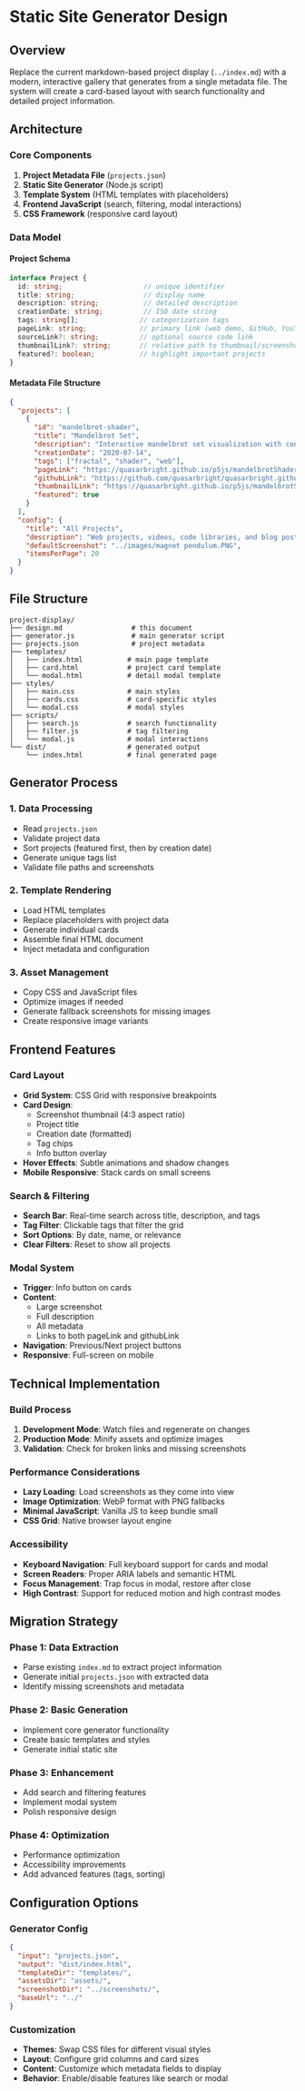 # Static Site Generator Design

## Overview
Replace the current markdown-based project display (`../index.md`) with a modern, interactive gallery that generates from a single metadata file. The system will create a card-based layout with search functionality and detailed project information.

## Architecture

### Core Components
1. **Project Metadata File** (`projects.json`)
2. **Static Site Generator** (Node.js script)
3. **Template System** (HTML templates with placeholders)
4. **Frontend JavaScript** (search, filtering, modal interactions)
5. **CSS Framework** (responsive card layout)

### Data Model

#### Project Schema
```typescript
interface Project {
  id: string;                    // unique identifier
  title: string;                 // display name
  description: string;           // detailed description
  creationDate: string;          // ISO date string
  tags: string[];               // categorization tags
  pageLink: string;             // primary link (web demo, GitHub, YouTube, blog, etc.)
  sourceLink?: string;          // optional source code link
  thumbnailLink?: string;       // relative path to thumbnail/screenshot
  featured?: boolean;           // highlight important projects
}
```

#### Metadata File Structure
```json
{
  "projects": [
    {
      "id": "mandelbrot-shader",
      "title": "Mandelbrot Set",
      "description": "Interactive mandelbrot set visualization with continuous coloring",
      "creationDate": "2020-07-14",
      "tags": ["fractal", "shader", "web"],
      "pageLink": "https://quasarbright.github.io/p5js/mandelbrotShaderRenormalized/",
      "githubLink": "https://github.com/quasarbright/quasarbright.github.io/tree/master/p5js/mandelbrotShaderRenormalized",
      "thumbnailLink": "https://quasarbright.github.io/p5js/mandelbrotShaderRenormalized/screenshot.png",
      "featured": true
    }
  ],
  "config": {
    "title": "All Projects",
    "description": "Web projects, videos, code libraries, and blog posts",
    "defaultScreenshot": "../images/magnet pendulum.PNG",
    "itemsPerPage": 20
  }
}
```

## File Structure
```
project-display/
├── design.md                 # this document
├── generator.js              # main generator script
├── projects.json             # project metadata
├── templates/
│   ├── index.html           # main page template
│   ├── card.html            # project card template
│   └── modal.html           # detail modal template
├── styles/
│   ├── main.css             # main styles
│   ├── cards.css            # card-specific styles
│   └── modal.css            # modal styles
├── scripts/
│   ├── search.js            # search functionality
│   ├── filter.js            # tag filtering
│   └── modal.js             # modal interactions
└── dist/                    # generated output
    └── index.html           # final generated page
```

## Generator Process

### 1. Data Processing
- Read `projects.json`
- Validate project data
- Sort projects (featured first, then by creation date)
- Generate unique tags list
- Validate file paths and screenshots

### 2. Template Rendering
- Load HTML templates
- Replace placeholders with project data
- Generate individual cards
- Assemble final HTML document
- Inject metadata and configuration

### 3. Asset Management
- Copy CSS and JavaScript files
- Optimize images if needed
- Generate fallback screenshots for missing images
- Create responsive image variants

## Frontend Features

### Card Layout
- **Grid System**: CSS Grid with responsive breakpoints
- **Card Design**: 
  - Screenshot thumbnail (4:3 aspect ratio)
  - Project title
  - Creation date (formatted)
  - Tag chips
  - Info button overlay
- **Hover Effects**: Subtle animations and shadow changes
- **Mobile Responsive**: Stack cards on small screens

### Search & Filtering
- **Search Bar**: Real-time search across title, description, and tags
- **Tag Filter**: Clickable tags that filter the grid
- **Sort Options**: By date, name, or relevance
- **Clear Filters**: Reset to show all projects

### Modal System
- **Trigger**: Info button on cards
- **Content**: 
  - Large screenshot
  - Full description
  - All metadata
  - Links to both pageLink and githubLink
- **Navigation**: Previous/Next project buttons
- **Responsive**: Full-screen on mobile

## Technical Implementation

### Build Process
1. **Development Mode**: Watch files and regenerate on changes
2. **Production Mode**: Minify assets and optimize images
3. **Validation**: Check for broken links and missing screenshots

### Performance Considerations
- **Lazy Loading**: Load screenshots as they come into view
- **Image Optimization**: WebP format with PNG fallbacks
- **Minimal JavaScript**: Vanilla JS to keep bundle small
- **CSS Grid**: Native browser layout engine

### Accessibility
- **Keyboard Navigation**: Full keyboard support for cards and modal
- **Screen Readers**: Proper ARIA labels and semantic HTML
- **Focus Management**: Trap focus in modal, restore after close
- **High Contrast**: Support for reduced motion and high contrast modes

## Migration Strategy

### Phase 1: Data Extraction
- Parse existing `index.md` to extract project information
- Generate initial `projects.json` with extracted data
- Identify missing screenshots and metadata

### Phase 2: Basic Generation
- Implement core generator functionality
- Create basic templates and styles
- Generate initial static site

### Phase 3: Enhancement
- Add search and filtering features
- Implement modal system
- Polish responsive design

### Phase 4: Optimization
- Performance optimization
- Accessibility improvements
- Add advanced features (tags, sorting)

## Configuration Options

### Generator Config
```json
{
  "input": "projects.json",
  "output": "dist/index.html",
  "templateDir": "templates/",
  "assetsDir": "assets/",
  "screenshotDir": "../screenshots/",
  "baseUrl": "../"
}
```

### Customization
- **Themes**: Swap CSS files for different visual styles
- **Layout**: Configure grid columns and card sizes
- **Content**: Customize which metadata fields to display
- **Behavior**: Enable/disable features like search or modal